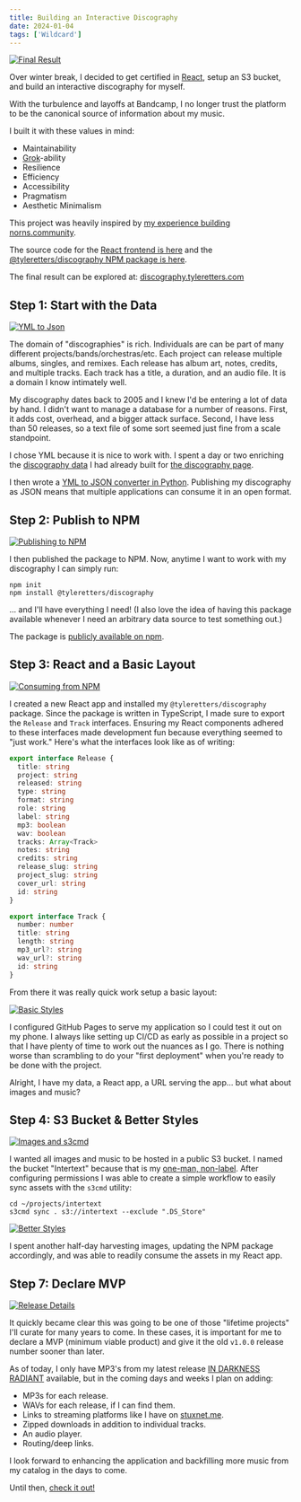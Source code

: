```yaml
---
title: Building an Interactive Discography
date: 2024-01-04
tags: ['Wildcard']
---
```


[![Final Result](/rm_ation/images/discography-00-final.png)](/rm_ation/images/discography-00-final.png)

Over winter break, I decided to get certified in [React](https://react.dev/), setup an S3 bucket, and build an interactive discography for myself.

With the turbulence and layoffs at Bandcamp, I no longer trust the platform to be the canonical source of information about my music.

I built it with these values in mind:

- Maintainability
- [Grok](https://en.wikipedia.org/wiki/Grok)-ability
- Resilience
- Efficiency
- Accessibility
- Pragmatism
- Aesthetic Minimalism

This project was heavily inspired by<!--x--> [my experience building norns.community](/2023/05/27/rebuilding-norns-community/).

The source code for the [React frontend is here](https://github.com/tyleretters/discography-frontend) and the [@tyleretters/discography NPM package is here](https://github.com/tyleretters/discography).

The final result can be explored at: [discography.tyleretters.com](https://discography.tyleretters.com)

## Step 1: Start with the Data

[![YML to Json](/rm_ation/images/discography-01-yml-to-json.png)](/rm_ation/images/discography-01-yml-to-json.png)

The domain of "discographies" is rich. Individuals are can be part of many different projects/bands/orchestras/etc. Each project can release multiple albums, singles, and remixes. Each release has album art, notes, credits, and multiple tracks. Each track has a title, a duration, and an audio file. It is a domain I know intimately well.

My discography dates back to 2005 and I knew I'd be entering a lot of data by hand. I didn't want to manage a database for a number of reasons. First, it adds cost, overhead, and a bigger attack surface. Second, I have less than 50 releases, so a text file of some sort seemed just fine from a scale standpoint.

I chose YML because it is nice to work with. I spent a day or two enriching the [discography data](https://github.com/tyleretters/nor.the-rn.info/blob/main/_data/discography.yml) I had already built for [the discography page](https://nor.the-rn.info/discography).

I then wrote a [YML to JSON converter in Python](https://github.com/tyleretters/discography/blob/main/src/convert.py). Publishing my discography as JSON means that multiple applications can consume it in an open format.

## Step 2: Publish to NPM

[![Publishing to NPM](/rm_ation/images/discography-02-npm.png)](/rm_ation/images/discography-02-npm.png)

I then published the package to NPM. Now, anytime I want to work with my discography I can simply run:

```
npm init
npm install @tyleretters/discography
```

... and I'll have everything I need! (I also love the idea of having this package available whenever I need an arbitrary data source to test something out.)

The package is [publicly available on npm](https://www.npmjs.com/package/@tyleretters/discography).

## Step 3: React and a Basic Layout

[![Consuming from NPM](/rm_ation/images/discography-03-consume.png)](/rm_ation/images/discography-03-consume.png)

I created a new React app and installed my `@tyleretters/discography` package. Since the package is written in TypeScript, I made sure to export the `Release` and `Track` interfaces. Ensuring my React components adhered to these interfaces made development fun because everything seemed to "just work." Here's what the interfaces look like as of writing:

```typescript
export interface Release {
  title: string
  project: string
  released: string
  type: string
  format: string
  role: string
  label: string
  mp3: boolean
  wav: boolean
  tracks: Array<Track>
  notes: string
  credits: string
  release_slug: string
  project_slug: string
  cover_url: string
  id: string
}

export interface Track {
  number: number
  title: string
  length: string
  mp3_url?: string
  wav_url?: string
  id: string
}
```

From there it was really quick work setup a basic layout:

[![Basic Styles](/rm_ation/images/discography-04-basic-styles.png)](/rm_ation/images/discography-04-basic-styles.png)

I configured GitHub Pages to serve my application so I could test it out on my phone. I always like setting up CI/CD as early as possible in a project so that I have plenty of time to work out the nuances as I go. There is nothing worse than scrambling to do your "first deployment" when you're ready to be done with the project.

Alright, I have my data, a React app, a URL serving the app... but what about images and music?

## Step 4: S3 Bucket & Better Styles

[![Images and s3cmd](/rm_ation/images/discography-05-images-s3cmd.png)](/rm_ation/images/discography-05-images-s3cmd.png)

I wanted all images and music to be hosted in a public S3 bucket. I named the bucket "Intertext" because that is my [one-man, non-label](https://intertext.bandcamp.com). After configuring permissions I was able to create a simple workflow to easily sync assets with the `s3cmd` utility:

```shell
cd ~/projects/intertext
s3cmd sync . s3://intertext --exclude ".DS_Store"
```

[![Better Styles](/rm_ation/images/discography-06-better-styles.png)](/rm_ation/images/discography-06-better-styles.png)

I spent another half-day harvesting images, updating the NPM package accordingly, and was able to readily consume the assets in my React app.

## Step 7: Declare MVP

[![Release Details](/rm_ation/images/discography-08-mvp.png)](/rm_ation/images/discography-08-mvp.png)

It quickly became clear this was going to be one of those "lifetime projects" I'll curate for many years to come. In these cases, it is important for me to declare a MVP (minimum viable product) and give it the old `v1.0.0` release number sooner than later.

As of today, I only have MP3's from my latest release [IN DARKNESS RADIANT](https://stuxnet.bandcamp.com/album/in-darkness-radiant) available, but in the coming days and weeks I plan on adding:

- MP3s for each release.
- WAVs for each release, if I can find them.
- Links to streaming platforms like I have on [stuxnet.me](https://stuxnet.me).
- Zipped downloads in addition to individual tracks.
- An audio player.
- Routing/deep links.

I look forward to enhancing the application and backfilling more music from my catalog in the days to come.

Until then, [check it out!](https://discography.tyleretters.com)
